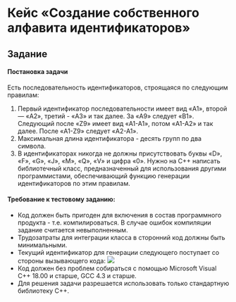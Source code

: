 # **Кейс «Создание собственного алфавита идентификаторов»**
## **Задание**
#### **Постановка задачи**

Есть последовательность идентификаторов, строящаяся по следующим правилам:
  1. Первый идентификатор последовательности имеет вид «A1», второй — «A2», третий - «A3» и так далее. За «A9» следует «B1». Следующий после «Z9» имеет вид «A1-A1», потом «A1-A2» и так далее. После «A1-Z9» следует «A2-A1».
  2. Максимальная длина идентификатора - десять групп по два символа.
  3. В идентификаторах никогда не должны присутствовать буквы «D», «F», «G», «J», «M», «Q», «V» и цифра «0».
  Нужно на C++ написать библиотечный класс, предназначенный для использования другими программистами, обеспечивающий функцию генерации идентификаторов по этим правилам.

#### **Требование к тестовому заданию:**
  - Код должен быть пригоден для включения в состав программного продукта - т.е. компилироваться. В случае ошибок компиляции задание считается невыполненным.
  - Трудозатраты для интеграции класса в сторонний код должны быть минимальными.
  - Текущий идентификатор для генерации следующего поступает со стороны вызывающего кода:
![](https://u.netology.ru/backend/uploads/markdown_images/image/304869/%D0%A1%D0%BD%D0%B8%D0%BC%D0%BE%D0%BA_%D1%8D%D0%BA%D1%80%D0%B0%D0%BD%D0%B0_2024-10-03_%D0%B2_11.33.28.png)
  - Код должен без проблем собираться с помощью Microsoft Visual C++ 18.00 и старше, GCC 4.3 и старше.
  - Для решения задачи разрешается использовать только стандартную библиотеку С++.
